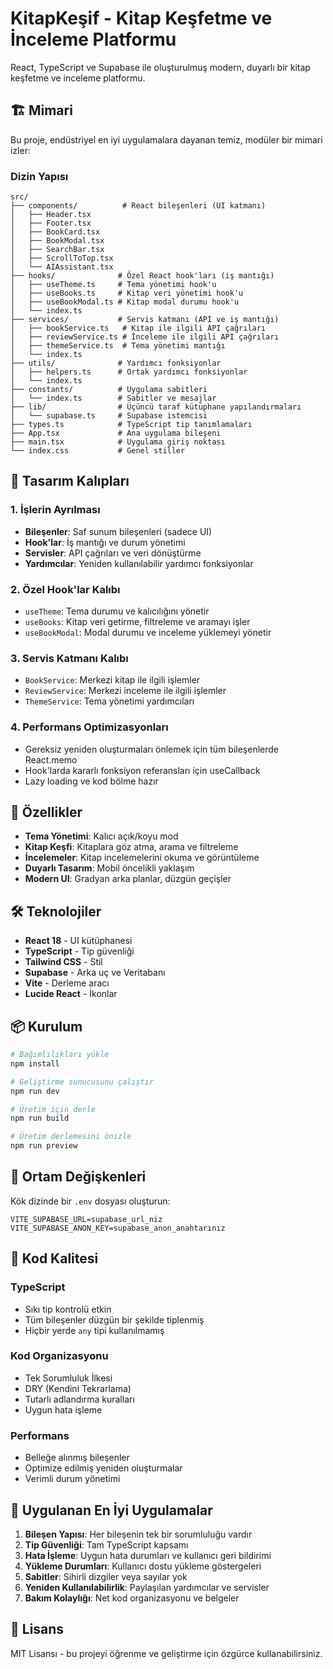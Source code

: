 # KitapKeşif - Kitap Keşfetme ve İnceleme Platformu

React, TypeScript ve Supabase ile oluşturulmuş modern, duyarlı bir kitap keşfetme ve inceleme platformu.

## 🏗️ Mimari

Bu proje, endüstriyel en iyi uygulamalara dayanan temiz, modüler bir mimari izler:

### Dizin Yapısı

```
src/
├── components/          # React bileşenleri (UI katmanı)
│   ├── Header.tsx
│   ├── Footer.tsx
│   ├── BookCard.tsx
│   ├── BookModal.tsx
│   ├── SearchBar.tsx
│   ├── ScrollToTop.tsx
│   └── AIAssistant.tsx
├── hooks/              # Özel React hook'ları (iş mantığı)
│   ├── useTheme.ts     # Tema yönetimi hook'u
│   ├── useBooks.ts     # Kitap veri yönetimi hook'u
│   ├── useBookModal.ts # Kitap modal durumu hook'u
│   └── index.ts
├── services/           # Servis katmanı (API ve iş mantığı)
│   ├── bookService.ts   # Kitap ile ilgili API çağrıları
│   ├── reviewService.ts # İnceleme ile ilgili API çağrıları
│   ├── themeService.ts  # Tema yönetimi mantığı
│   └── index.ts
├── utils/              # Yardımcı fonksiyonlar
│   ├── helpers.ts      # Ortak yardımcı fonksiyonlar
│   └── index.ts
├── constants/          # Uygulama sabitleri
│   └── index.ts        # Sabitler ve mesajlar
├── lib/                # Üçüncü taraf kütüphane yapılandırmaları
│   └── supabase.ts     # Supabase istemcisi
├── types.ts            # TypeScript tip tanımlamaları
├── App.tsx             # Ana uygulama bileşeni
├── main.tsx            # Uygulama giriş noktası
└── index.css           # Genel stiller
```

## 🎨 Tasarım Kalıpları

### 1. **İşlerin Ayrılması**
- **Bileşenler**: Saf sunum bileşenleri (sadece UI)
- **Hook'lar**: İş mantığı ve durum yönetimi
- **Servisler**: API çağrıları ve veri dönüştürme
- **Yardımcılar**: Yeniden kullanılabilir yardımcı fonksiyonlar

### 2. **Özel Hook'lar Kalıbı**
- `useTheme`: Tema durumu ve kalıcılığını yönetir
- `useBooks`: Kitap veri getirme, filtreleme ve aramayı işler
- `useBookModal`: Modal durumu ve inceleme yüklemeyi yönetir

### 3. **Servis Katmanı Kalıbı**
- `BookService`: Merkezi kitap ile ilgili işlemler
- `ReviewService`: Merkezi inceleme ile ilgili işlemler
- `ThemeService`: Tema yönetimi yardımcıları

### 4. **Performans Optimizasyonları**
- Gereksiz yeniden oluşturmaları önlemek için tüm bileşenlerde React.memo
- Hook'larda kararlı fonksiyon referansları için useCallback
- Lazy loading ve kod bölme hazır

## 🚀 Özellikler

- **Tema Yönetimi**: Kalıcı açık/koyu mod
- **Kitap Keşfi**: Kitaplara göz atma, arama ve filtreleme
- **İncelemeler**: Kitap incelemelerini okuma ve görüntüleme
- **Duyarlı Tasarım**: Mobil öncelikli yaklaşım
- **Modern UI**: Gradyan arka planlar, düzgün geçişler

## 🛠️ Teknolojiler

- **React 18** - UI kütüphanesi
- **TypeScript** - Tip güvenliği
- **Tailwind CSS** - Stil
- **Supabase** - Arka uç ve Veritabanı
- **Vite** - Derleme aracı
- **Lucide React** - İkonlar

## 📦 Kurulum

```bash
# Bağımlılıkları yükle
npm install

# Geliştirme sunucusunu çalıştır
npm run dev

# Üretim için derle
npm run build

# Üretim derlemesini önizle
npm run preview
```

## 🔧 Ortam Değişkenleri

Kök dizinde bir `.env` dosyası oluşturun:

```env
VITE_SUPABASE_URL=supabase_url_niz
VITE_SUPABASE_ANON_KEY=supabase_anon_anahtarınız
```

## 📝 Kod Kalitesi

### TypeScript
- Sıkı tip kontrolü etkin
- Tüm bileşenler düzgün bir şekilde tiplenmiş
- Hiçbir yerde `any` tipi kullanılmamış

### Kod Organizasyonu
- Tek Sorumluluk İlkesi
- DRY (Kendini Tekrarlama)
- Tutarlı adlandırma kuralları
- Uygun hata işleme

### Performans
- Belleğe alınmış bileşenler
- Optimize edilmiş yeniden oluşturmalar
- Verimli durum yönetimi

## 🎯 Uygulanan En İyi Uygulamalar

1. **Bileşen Yapısı**: Her bileşenin tek bir sorumluluğu vardır
2. **Tip Güvenliği**: Tam TypeScript kapsamı
3. **Hata İşleme**: Uygun hata durumları ve kullanıcı geri bildirimi
4. **Yükleme Durumları**: Kullanıcı dostu yükleme göstergeleri
5. **Sabitler**: Sihirli dizgiler veya sayılar yok
6. **Yeniden Kullanılabilirlik**: Paylaşılan yardımcılar ve servisler
7. **Bakım Kolaylığı**: Net kod organizasyonu ve belgeler

## 📄 Lisans

MIT Lisansı - bu projeyi öğrenme ve geliştirme için özgürce kullanabilirsiniz.
